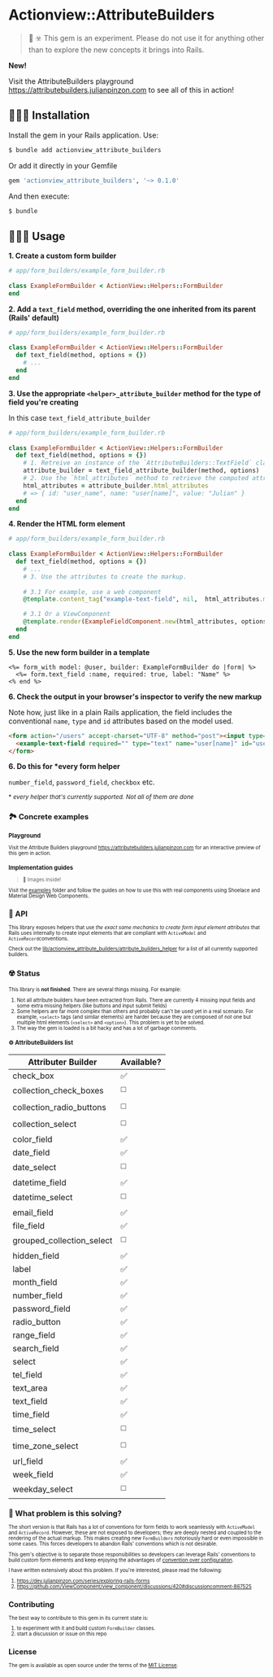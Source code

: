 # Actionview::AttributeBuilders
> 🧪 ☣️ This gem is an experiment. Please do not use it for anything other than to explore the new concepts it brings into Rails.

**New!**

Visit the AttributeBuilders playground https://attributebuilders.julianpinzon.com to see all of this in action!

## 🧑🏽‍💻 Installation

Install the gem in your Rails application. Use:
```bash
$ bundle add actionview_attribute_builders
```

Or add it directly in your Gemfile

```ruby
gem 'actionview_attribute_builders', '~> 0.1.0'
```

And then execute:
```bash
$ bundle
```
## 🧑🏽‍🎨 Usage

**1. Create a custom form builder**

```ruby
# app/form_builders/example_form_builder.rb
 
class ExampleFormBuilder < ActionView::Helpers::FormBuilder
end
```

**2. Add a `text_field` method, overriding the one inherited from its parent (Rails' default)**

```ruby
# app/form_builders/example_form_builder.rb
 
class ExampleFormBuilder < ActionView::Helpers::FormBuilder
  def text_field(method, options = {})
    # ...
  end
end
```

**3. Use the appropriate `<helper>_attribute_builder` method for the type of field you're creating**

In this case `text_field_attribute_builder`

```ruby
# app/form_builders/example_form_builder.rb
 
class ExampleFormBuilder < ActionView::Helpers::FormBuilder
  def text_field(method, options = {})
    # 1. Retreive an instance of the `AttributeBuilders::TextField` class via the helper method
    attribute_builder = text_field_attribute_builder(method, options)
    # 2. Use the `html_attributes` method to retrieve the computed attributes. Commonly, `id`, `name`, `value` etc.
    html_attributes = attribute_builder.html_attributes
    # => { id: "user_name", name: "user[name]", value: "Julian" }
  end
end
```

**4. Render the HTML form element**

```ruby
# app/form_builders/example_form_builder.rb
 
class ExampleFormBuilder < ActionView::Helpers::FormBuilder
  def text_field(method, options = {})
    # ...
    # 3. Use the attributes to create the markup.
    
    # 3.1 For example, use a web component
    @template.content_tag("example-text-field", nil,  html_attributes.merge!(options))

    # 3.1 Or a ViewComponent
    @template.render(ExampleFieldComponent.new(html_attributes, options))
  end
end
```

**5. Use the new form builder in a template**

```erb
<%= form_with model: @user, builder: ExampleFormBuilder do |form| %>
  <%= form.text_field :name, required: true, label: "Name" %>
<% end %>
```

**6. Check the output in your browser's inspector to verify the new markup**

Note how, just like in a plain Rails application, the field includes the conventional `name`, `type` and `id` attributes based on the model used.

```html
<form action="/users" accept-charset="UTF-8" method="post"><input type="hidden" name="authenticity_token" value="3EgNNhL-HUI-2gxV_-9T_cEaT8p6b4CWtVbQMCeHlaKlfgd_p9sFuuLVKaDkUt3gEQKhc_d7YdR-TFzp-LiAuA" autocomplete="off">
  <example-text-field required="" type="text" name="user[name]" id="user_name"></example-text-field>
</form>

```

**6. Do this for \*every form helper**

`number_field`, `password_field`, `checkbox` etc. 

<small>* _every helper that's currently supported. Not all of them are done_<small>

## 🏞️ Concrete examples

### Playground
Visit the Attribute Builders playground https://attributebuilders.julianpinzon.com for an interactive preview of this gem in action.

### Implementation guides

> 👀 Images inside!

Visit the [examples](/examples) folder and follow the guides on how to use this with real components using Shoelace and Material Design Web Components.

## 🔧 API

This library exposes helpers that use _the exact same mechanics to create form input element attributes_ that Rails uses internally to create input elements that are compliant with `ActiveModel` and `ActiveRecord`conventions.

Check out the [lib/actionview_attribute_builders/attribute_builders_helper](AttributeBuildersHelper) for a list of all currently supported builders.

## ☢️ Status

This library is **not finished**. There are several things missing. For example:
1. Not all attribute builders have been extracted from Rails. There are currently 4 missing input fields and some extra missing helpers (like buttons and input submit fields)
2. Some helpers are far more complex than others and probably can't be used yet in a real scenario. For example, `<select>` tags (and similar elements) are harder because they are composed of not one but multiple html elements (`<select>` and `<option>`). This problem is yet to be solved.
3. The way the gem is loaded is a bit hacky and has a lot of garbage comments.

### ⚙️ AttributeBuilders list
| Attributer Builder        | Available? |
|---------------------------|------------|
| check_box                 | ✅          |
| collection_check_boxes    | ◻️         |
| collection_radio_buttons  | ◻️         |
| collection_select         | ◻️         |
| color_field               | ✅          |
| date_field                | ✅          |
| date_select               | ◻️         |
| datetime_field            | ✅          |
| datetime_select           | ◻️         |
| email_field               | ✅          |
| file_field                | ✅          |
| grouped_collection_select | ◻️         |
| hidden_field              | ✅          |
| label                     | ✅          |
| month_field               | ✅          |
| number_field              | ✅          |
| password_field            | ✅          |
| radio_button              | ✅          |
| range_field               | ✅          |
| search_field              | ✅          |
| select                    | ✅          |
| tel_field                 | ✅          |
| text_area                 | ✅          |
| text_field                | ✅          |
| time_field                | ✅          |
| time_select               | ◻️         |
| time_zone_select          | ◻️         |
| url_field                 | ✅          |
| week_field                | ✅          |
| weekday_select            | ◻️         |

## 💎 What problem is this solving?
The short version is that Rails has a lot of conventions for form fields to work seamlessly with `ActiveModel` and `ActiveRecord`. However, these are not exposed to developers; they are deeply nested and coupled to the rendering of the actual markup. This makes creating new `FormBuilders` notoriously hard or even impossible in some cases. This forces developers to abandon Rails' conventions which is not desirable.

This gem's objective is to separate those responsibilities so developers can leverage Rails' conventions to build custom form elements and keep enjoying the advantages of [convention over configuraiton](https://rubyonrails.org/doctrine#convention-over-configuration).

I have written extensively about this problem. If you're interested, please read the following:
1. https://dev.julianpinzon.com/series/exploring-rails-forms
2. https://github.com/ViewComponent/view_component/discussions/420#discussioncomment-867525

## Contributing
The best way to contribute to this gem in its current state is:
1. to experiment with it and build custom `FormBuilder` classes.
2. start a discussion or issue on this repo

## License
The gem is available as open source under the terms of the [MIT License](https://opensource.org/licenses/MIT).
